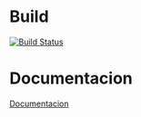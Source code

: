 # Build
[![Build Status](https://dev.azure.com/rodrigosanabria22/krosf/_apis/build/status/KROSF.Modularidad?branchName=master)](https://dev.azure.com/rodrigosanabria22/krosf/_build/latest?definitionId=12&branchName=master)

# Documentacion
<a href="docs/main.pdf">Documentacion</a>
